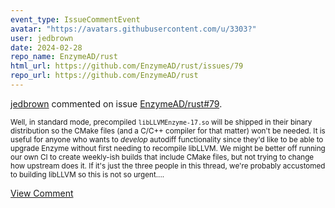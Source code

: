 ```yaml
---
event_type: IssueCommentEvent
avatar: "https://avatars.githubusercontent.com/u/3303?"
user: jedbrown
date: 2024-02-28
repo_name: EnzymeAD/rust
html_url: https://github.com/EnzymeAD/rust/issues/79
repo_url: https://github.com/EnzymeAD/rust
---
```


<a href='https://github.com/jedbrown' target='_blank'>jedbrown</a> commented on issue <a href='https://github.com/EnzymeAD/rust/issues/79' target='_blank'>EnzymeAD/rust#79</a>.

<small>Well, in standard mode, precompiled `libLLVMEnzyme-17.so` will be shipped in their binary distribution so the CMake files (and a C/C++ compiler for that matter) won't be needed. It is useful for anyone who wants to _develop_ autodiff functionality since they'd like to be able to upgrade Enzyme without first needing to recompile libLLVM. We might be better off running our own CI to create weekly-ish builds that include CMake files, but not trying to change how upstream does it. If it's just the three people in this thread, we're probably accustomed to building libLLVM so this is not so urgent....</small>

<a href='https://github.com/EnzymeAD/rust/issues/79' target='_blank'>View Comment</a>